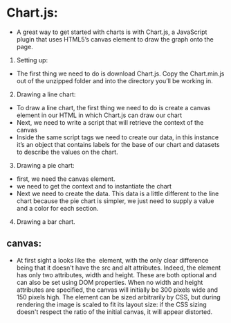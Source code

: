 # Chart.js:
* A great way to get started with charts is with Chart.js, a JavaScript plugin 
that uses HTML5’s canvas element to draw the graph onto the page.

1. Setting up:
* The first thing we need to do is download Chart.js. Copy the Chart.min.js out of 
the unzipped folder and into the directory you’ll be working in.

2. Drawing a line chart:
* To draw a line chart, the first thing we need to do is create 
a canvas element in our HTML in which Chart.js can draw our chart
* Next, we need to write a script that will retrieve the context of the canvas
* Inside the same script tags we need to create our data, in this instance it’s an object that contains labels for the base of 
our chart and datasets to describe the values on the chart. 

3. Drawing a pie chart:
* first, we need the canvas element.
* we need to get the context and to instantiate the chart
* Next we need to create the data. This data is a little different to the line chart because the pie chart is simpler,
we just need to supply a value and a color for each section.

4. Drawing a bar chart.

 ## canvas:
* At first sight a <canvas> looks like the <img> element, with the only clear difference being that it doesn't have the src and alt attributes. 
Indeed, the <canvas> element has only two attributes, width and height. These are both optional and can also be set using DOM properties. 
When no width and height attributes are specified, the canvas will initially be 300 pixels wide and 150 pixels high. 
The element can be sized arbitrarily by CSS, but during rendering the image is scaled to fit its layout size:
if the CSS sizing doesn't respect the ratio of the initial canvas, it will appear distorted.
